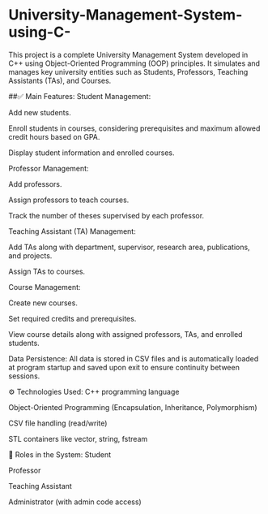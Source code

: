 # University-Management-System-using-C-
This project is a complete University Management System developed in C++ using Object-Oriented Programming (OOP) principles. It simulates and manages key university entities such as Students, Professors, Teaching Assistants (TAs), and Courses.

##✅ Main Features:
Student Management:

Add new students.

Enroll students in courses, considering prerequisites and maximum allowed credit hours based on GPA.

Display student information and enrolled courses.

Professor Management:

Add professors.

Assign professors to teach courses.

Track the number of theses supervised by each professor.

Teaching Assistant (TA) Management:

Add TAs along with department, supervisor, research area, publications, and projects.

Assign TAs to courses.

Course Management:

Create new courses.

Set required credits and prerequisites.

View course details along with assigned professors, TAs, and enrolled students.

Data Persistence:
All data is stored in CSV files and is automatically loaded at program startup and saved upon exit to ensure continuity between sessions.

⚙️ Technologies Used:
C++ programming language

Object-Oriented Programming (Encapsulation, Inheritance, Polymorphism)

CSV file handling (read/write)

STL containers like vector, string, fstream

👥 Roles in the System:
Student

Professor

Teaching Assistant

Administrator (with admin code access)

